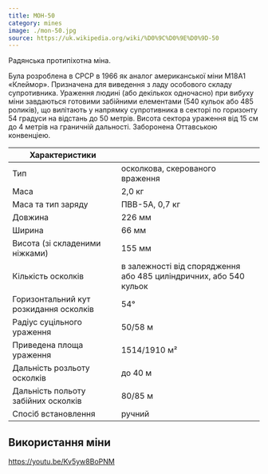 ```yaml
---
title: МОН-50
category: mines
image: ./mon-50.jpg
source: https://uk.wikipedia.org/wiki/%D0%9C%D0%9E%D0%9D-50
---
```


Радянська протипіхотна міна.

Була розроблена в СРСР в 1966 як аналог американської міни M18А1 «Клеймор». Призначена для виведення з ладу особового складу супротивника. Ураження людині (або декількох одночасно) при вибуху міни завдаються готовими забійними елементами (540 кульок або 485 роликів), що вилітають у напрямку супротивника в секторі по горизонту 54 градуси на відстань до 50 метрів. Висота сектора ураження від 15 см до 4 метрів на граничній дальності. Заборонена Оттавською конвенціею.

| Характеристики                         |                                                                   |
| -------------------------------------- | ----------------------------------------------------------------- |
| Тип                                    | осколкова, скерованого враження                                   |
| Маса                                   | 2,0 кг                                                            |
| Маса та тип заряду                     | ПВВ-5А, 0,7 кг                                                    |
| Довжина                                | 226 мм                                                            |
| Ширина                                 | 66 мм                                                             |
| Висота (зі складеними ніжками)         | 155 мм                                                            |
| Кількість осколків                     | в залежності від спорядження або 485 циліндричних, або 540 кульок |
| Горизонтальний кут розкидання осколків | 54°                                                               |
| Радіус суцільного ураження             | 50/58 м                                                           |
| Приведена площа ураження               | 1514/1910 м²                                                      |
| Дальність розльоту осколків            | до 40 м                                                           |
| Дальність польоту забійних осколків    | 80/85 м                                                           |
| Спосіб встановлення                    | ручний                                                            |

## Використання міни

https://youtu.be/Kv5yw8BoPNM

